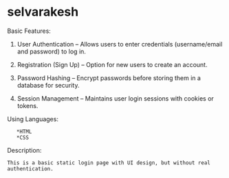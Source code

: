 # selvarakesh
Basic Features:

1. User Authentication – Allows users to enter credentials (username/email and password) to log in.


2. Registration (Sign Up) – Option for new users to create an account.


3. Password Hashing – Encrypt passwords before storing them in a database for security.


4. Session Management – Maintains user login sessions with cookies or tokens.

Using Languages:

       *HTML
       *CSS

Description:

    This is a basic static login page with UI design, but without real authentication.

